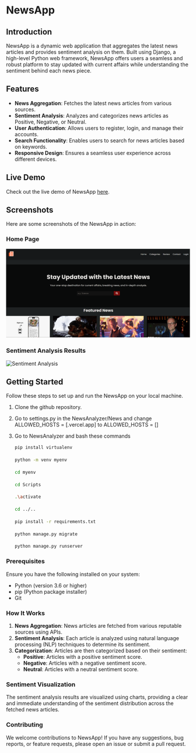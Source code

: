 # NewsApp

## Introduction

NewsApp is a dynamic web application that aggregates the latest news articles and provides sentiment analysis on them. Built using Django, a high-level Python web framework, NewsApp offers users a seamless and robust platform to stay updated with current affairs while understanding the sentiment behind each news piece.

## Features

- **News Aggregation**: Fetches the latest news articles from various sources.
- **Sentiment Analysis**: Analyzes and categorizes news articles as Positive, Negative, or Neutral.
- **User Authentication**: Allows users to register, login, and manage their accounts.
- **Search Functionality**: Enables users to search for news articles based on keywords.
- **Responsive Design**: Ensures a seamless user experience across different devices.

## Live Demo

Check out the live demo of NewsApp [here](https://news-analyzer-two.vercel.app).

## Screenshots

Here are some screenshots of the NewsApp in action:

### Home Page
![Home Page](screenshots/homepage.png)

### Sentiment Analysis Results
![Sentiment Analysis](screenshots/results.png)

## Getting Started

Follow these steps to set up and run the NewsApp on your local machine.

1. Clone the github repository.

2. Go to settings.py in the NewsAnalyzer/News and change 
   ALLOWED_HOSTS = [.vercel.app] 
   to ALLOWED_HOSTS = []

3. Go to NewsAnalyzer and bash these commands
   ```bash
   pip install virtualenv

   python -m venv myenv

   cd myenv

   cd Scripts

   .\activate

   cd ../..

   pip install -r requirements.txt

   python manage.py migrate

   python manage.py runserver
   ```


### Prerequisites

Ensure you have the following installed on your system:

- Python (version 3.6 or higher)
- pip (Python package installer)
- Git

### How It Works

1. **News Aggregation**: News articles are fetched from various reputable sources using APIs.
2. **Sentiment Analysis**: Each article is analyzed using natural language processing (NLP) techniques to determine its sentiment.
3. **Categorization**: Articles are then categorized based on their sentiment:
   - **Positive**: Articles with a positive sentiment score.
   - **Negative**: Articles with a negative sentiment score.
   - **Neutral**: Articles with a neutral sentiment score.

### Sentiment Visualization

The sentiment analysis results are visualized using charts, providing a clear and immediate understanding of the sentiment distribution across the fetched news articles.

### Contributing
We welcome contributions to NewsApp! If you have any suggestions, bug reports, or feature requests, please open an issue or submit a pull request.




